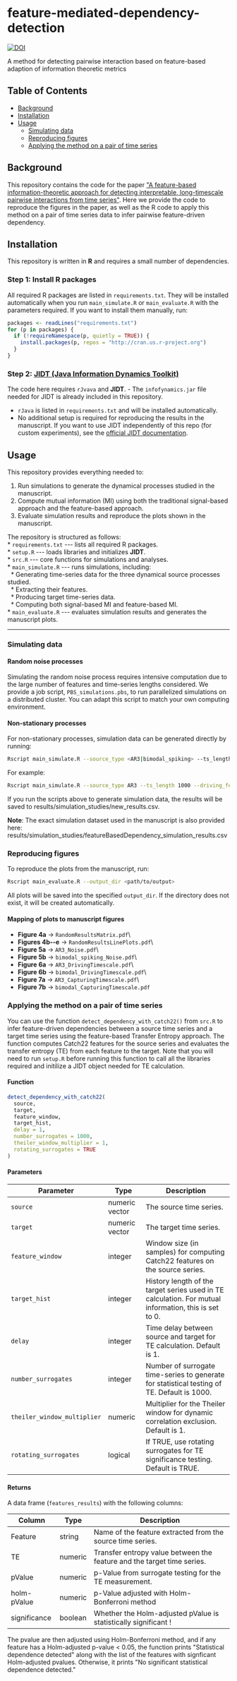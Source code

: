 # feature-mediated-dependency-detection

[![DOI](https://zenodo.org/badge/1062958385.svg)](https://doi.org/10.5281/zenodo.17188607)

A method for detecting pairwise interaction based on feature-based adaption of information theoretic metrics

## Table of Contents
- [Background](#background)
- [Installation](#installation)
- [Usage](#usage)
  - [Simulating data](#simulating-data)
  - [Reproducing figures](#reproducing-figures)
  - [Applying the method on a pair of time series](#applying-the-method-on-a-pair-of-time-series)


## Background

This repository contains the code for the paper ["A feature-based information-theoretic approach for detecting interpretable, long-timescale pairwise interactions from time series"](https://arxiv.org/abs/2404.05929). Here we provide the code to reproduce the figures in the paper, as well as the R code to apply this method on a pair of time series data to infer pairwise feature-driven dependency.

## Installation

This repository is written in **R** and requires a small number of dependencies.

### Step 1: Install R packages

All required R packages are listed in `requirements.txt`. They will be installed automatically when you run `main_simulate.R` or `main_evaluate.R` with the parameters required.
If you want to install them manually, run:

``` r
packages <- readLines("requirements.txt")
for (p in packages) {
  if (!requireNamespace(p, quietly = TRUE)) {
    install.packages(p, repos = "http://cran.us.r-project.org")
  }
}
```

### Step 2: [JIDT (Java Information Dynamics Toolkit)](https://github.com/jlizier/jidt)

The code here requires `rJvava` and **JIDT**. - The `infofynamics.jar` file needed for JIDT is already included in this repository.
- `rJava` is listed in `requirements.txt` and will be installed automatically.
- No additional setup is required for reproducing the results in the manuscript.
If you want to use JIDT independently of this repo (for custom experiments), see the [official JIDT documentation](https://github.com/jlizier/jidt/wiki/UseInR).

## Usage

This repository provides everything needed to:
1. Run simulations to generate the dynamical processes studied in the manuscript.
2. Compute mutual information (MI) using both the traditional signal-based approach and the feature-based approach.
3. Evaluate simulation results and reproduce the plots shown in the manuscript.

The repository is structured as follows: \
\* `requirements.txt` --- lists all required R packages. \
\* `setup.R` --- loads libraries and initializes **JIDT**.\
\* `src.R` --- core functions for simulations and analyses.\
\* `main_simulate.R` --- runs simulations, including:\
  \* Generating time-series data for the three dynamical source processes studied.\
  \* Extracting their features.\
  \* Producing target time-series data.\
  \* Computing both signal-based MI and feature-based MI.\
\* `main_evaluate.R` --- evaluates simulation results and generates the manuscript plots.

------------------------------------------------------------------------

### Simulating data

#### Random noise processes

Simulating the random noise process requires intensive computation due to the large number of features and time-series lengths considered.
We provide a job script, `PBS_simulations.pbs`, to run parallelized simulations on a distributed cluster.
You can adapt this script to match your own computing environment.

#### Non-stationary processes

For non-stationary processes, simulation data can be generated directly by running:

``` bash
Rscript main_simulate.R --source_type <AR3|bimodal_spiking> --ts_length <1000> --driving_feature_timescale <50|100|150|200>
```

For example:

``` bash
Rscript main_simulate.R --source_type AR3 --ts_length 1000 --driving_feature_timescale 100
```

If you run the scripts above to generate simulation data, the results will be saved to results/simulation_studies/new_results.csv.

**Note**: The exact simulation dataset used in the manuscript is also provided here: results/simulation_studies/featureBasedDependency_simulation_results.csv

### Reproducing figures

To reproduce the plots from the manuscript, run:

``` bash
Rscript main_evaluate.R --output_dir <path/to/output>
```

All plots will be saved into the specified `output_dir`. If the directory does not exist, it will be created automatically.

#### Mapping of plots to manuscript figures

-   **Figure 4a** → `RandomResultsMatrix.pdf`\
-   **Figures 4b--e** → `RandomResultsLinePlots.pdf`\
-   **Figure 5a** → `AR3_Noise.pdf`\
-   **Figure 5b** → `bimodal_spiking_Noise.pdf`\
-   **Figure 6a** → `AR3_DrivingTimescale.pdf`\
-   **Figure 6b** → `bimodal_DrivingTimescale.pdf`\
-   **Figure 7a** → `AR3_CapturingTimescale.pdf`\
-   **Figure 7b** → `bimodal_CapturingTimescale.pdf`

### Applying the method on a pair of time series

You can use the function `detect_dependency_with_catch22()` from `src.R` to infer feature-driven dependencies between a source time series and a target time series using the feature-based Transfer Entropy approach. The function computes Catch22 features for the source series and evaluates the transfer entropy (TE) from each feature to the target. Note that you will need to run `setup.R` before running this function to call all the libraries required and initilize a JIDT object needed for TE calculation. 

#### Function

``` r
detect_dependency_with_catch22(
  source, 
  target, 
  feature_window, 
  target_hist, 
  delay = 1, 
  number_surrogates = 1000, 
  theiler_window_multiplier = 1, 
  rotating_surrogates = TRUE
)
```

#### Parameters

| Parameter                   | Type           | Description                                                                                           |
|-----------------------------|----------------|-------------------------------------------------------------------------------------------------------|
| `source`                    | numeric vector | The source time series.                                                                               |
| `target`                    | numeric vector | The target time series.                                                                               |
| `feature_window`            | integer        | Window size (in samples) for computing Catch22 features on the source series.                         |
| `target_hist`               | integer        | History length of the target series used in TE calculation. For mutual information, this is set to 0. |
| `delay`                     | integer        | Time delay between source and target for TE calculation. Default is 1.                                |
| `number_surrogates`         | integer        | Number of surrogate time-series to generate for statistical testing of TE. Default is 1000.           |
| `theiler_window_multiplier` | numeric        | Multiplier for the Theiler window for dynamic correlation exclusion. Default is 1.                    |
| `rotating_surrogates`       | logical        | If TRUE, use rotating surrogates for TE significance testing. Default is TRUE.                        |

#### Returns

A data frame (`features_results`) with the following columns:

| Column       | Type    | Description                                                            |
|--------------|---------|------------------------------------------------------------------------|
| Feature      | string  | Name of the feature extracted from the source time series.             |
| TE           | numeric | Transfer entropy value between the feature and the target time series. |
| pValue       | numeric | p-Value from surrogate testing for the TE measurement.                 |
| holm-pValue  | numeric | p-Value adjusted with Holm-Bonferroni method                            |
| significance | boolean | Whether the Holm-adjusted pValue is statistically significant !        |

The pvalue are then adjusted using Holm-Bonferroni method, and if any feature has a Holm-adjusted p-value \< 0.05, the function prints "Statistical dependence detected" along with the list of the features with signficant Holm-adjusted pvalues. Otherwise, it prints "No significant statistical dependence detected."
